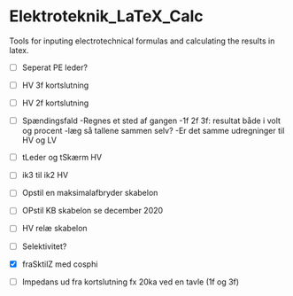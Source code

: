 # Elektroteknik_LaTeX_Calc
Tools for inputing electrotechnical formulas and calculating the results in latex.


- [ ] Seperat PE leder?


- [ ] HV 3f kortslutning

- [ ] HV 2f kortslutning

- [ ] Spændingsfald
	-Regnes et sted af gangen
	-1f 2f 3f: resultat både i volt og procent
	-læg så tallene sammen selv?
	-Er det samme udregninger til HV og LV


- [ ]  tLeder og tSkærm HV


- [ ]  ik3 til ik2 HV


- [ ]  Opstil en maksimalafbryder skabelon

- [ ]  OPstil KB skabelon se december 2020

- [ ] HV relæ skabelon


- [ ] Selektivitet?

- [x] fraSktilZ med cosphi


- [ ] Impedans ud fra kortslutning fx 20ka ved en tavle (1f og 3f)
